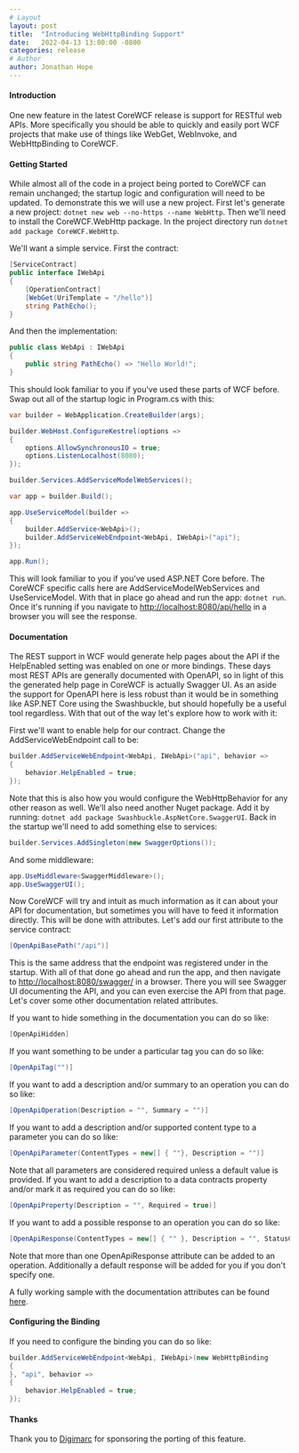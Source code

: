```yaml
---
# Layout
layout: post
title:  "Introducing WebHttpBinding Support"
date:   2022-04-13 13:00:00 -0800
categories: release
# Author
author: Jonathan Hope
---
```

#### Introduction

One new feature in the latest CoreWCF release is support for RESTful web APIs. More specifically you should be able to quickly and easily port WCF projects that make use of things like WebGet, WebInvoke, and WebHttpBinding to CoreWCF.

#### Getting Started

While almost all of the code in a project being ported to CoreWCF can remain unchanged; the startup logic and configuration will need to be updated. To demonstrate this we will use a new project. First let's generate a new project: `dotnet new web --no-https --name WebHttp`. Then we'll need to install the CoreWCF.WebHttp package. In the project directory run `dotnet add package CoreWCF.WebHttp`.

We'll want a simple service. First the contract:

```csharp
[ServiceContract]
public interface IWebApi
{
    [OperationContract]
    [WebGet(UriTemplate = "/hello")]
    string PathEcho();
}
```

And then the implementation:

```csharp
public class WebApi : IWebApi
{
    public string PathEcho() => "Hello World!";
}
```

This should look familiar to you if you've used these parts of WCF before. Swap out all of the startup logic in Program.cs with this:

```csharp
var builder = WebApplication.CreateBuilder(args);

builder.WebHost.ConfigureKestrel(options =>
{
    options.AllowSynchronousIO = true;
    options.ListenLocalhost(8080);
});

builder.Services.AddServiceModelWebServices();

var app = builder.Build();

app.UseServiceModel(builder =>
{
    builder.AddService<WebApi>();
    builder.AddServiceWebEndpoint<WebApi, IWebApi>("api");
});

app.Run();
```

This will look familiar to you if you've used ASP.NET Core before. The CoreWCF specific calls here are AddServiceModelWebServices and UseServiceModel. With that in place go ahead and run the app: `dotnet run`. Once it's running if you navigate to <http://localhost:8080/api/hello> in a browser you will see the response.

#### Documentation

The REST support in WCF would generate help pages about the API if the HelpEnabled setting was enabled on one or more bindings. These days most REST APIs are generally documented with OpenAPI, so in light of this the generated help page in CoreWCF is actually Swagger UI. As an aside the support for OpenAPI here is less robust than it would be in something like ASP.NET Core using the Swashbuckle, but should hopefully be a useful tool regardless. With that out of the way let's explore how to work with it:

First we'll want to enable help for our contract. Change the AddServiceWebEndpoint call to be:

```csharp
builder.AddServiceWebEndpoint<WebApi, IWebApi>("api", behavior =>
{
    behavior.HelpEnabled = true;
});
```

Note that this is also how you would configure the WebHttpBehavior for any other reason as well. We'll also need another Nuget package. Add it by running: `dotnet add package Swashbuckle.AspNetCore.SwaggerUI`. Back in the startup we'll need to add something else to services:

```csharp
builder.Services.AddSingleton(new SwaggerOptions());
```

And some middleware:

```csharp
app.UseMiddleware<SwaggerMiddleware>();
app.UseSwaggerUI();
```

Now CoreWCF will try and intuit as much information as it can about your API for documentation, but sometimes you will have to feed it information directly. This will be done with attributes. Let's add our first attribute to the service contract:

```csharp
[OpenApiBasePath("/api")]
```

This is the same address that the endpoint was registered under in the startup. With all of that done go ahead and run the app, and then navigate to <http://localhost:8080/swagger/> in a browser. There you will see Swagger UI documenting the API, and you can even exercise the API from that page. Let's cover some other documentation related attributes.

If you want to hide something in the documentation you can do so like:

```csharp
[OpenApiHidden]
```

If you want something to be under a particular tag you can do so like:

```csharp
[OpenApiTag("")]
```

If you want to add a description and/or summary to an operation you can do so like:

```csharp
[OpenApiOperation(Description = "", Summary = "")]
```

If you want to add a description and/or supported content type to a parameter you can do so like:

```csharp
[OpenApiParameter(ContentTypes = new[] { ""}, Description = "")]
```

Note that all parameters are considered required unless a default value is provided. If you want to add a description to a data contracts property and/or mark it as required you can do so like:

```csharp
[OpenApiProperty(Description = "", Required = true)]
```

If you want to add a possible response to an operation you can do so like:

```csharp
[OpenApiResponse(ContentTypes = new[] { "" }, Description = "", StatusCode = HttpStatusCode.OK, Type = typeof(bla))]
```

Note that more than one OpenApiResponse attribute can be added to an operation. Additionally a default response will be added for you if you don't specify one.

A fully working sample with the documentation attributes can be found [here](https://github.com/CoreWCF/CoreWCF/blob/c5baae784a3018cbd6d1cfa1c338df839c00fd1e/src/Samples/WebHttp/ExampleContract.cs).

#### Configuring the Binding

If you need to configure the binding you can do so like:

```csharp
builder.AddServiceWebEndpoint<WebApi, IWebApi>(new WebHttpBinding
{
}, "api", behavior =>
{
    behavior.HelpEnabled = true;
});
```

#### Thanks

Thank you to [Digimarc](https://www.digimarc.com) for sponsoring the porting of this feature.